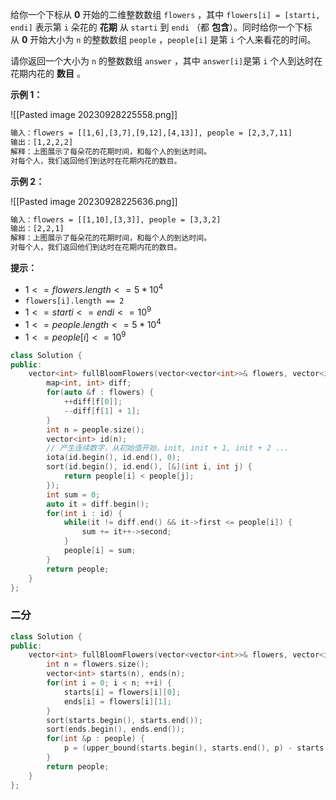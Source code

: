 给你一个下标从 **0** 开始的二维整数数组 `flowers` ，其中 `flowers[i] = [starti, endi]` 表示第 `i` 朵花的 **花期** 从 `starti` 到 `endi` （都 **包含**）。同时给你一个下标从 **0** 开始大小为 `n` 的整数数组 `people` ，`people[i]` 是第 `i` 个人来看花的时间。

请你返回一个大小为 `n` 的整数数组 `answer` ，其中 `answer[i]`是第 `i` 个人到达时在花期内花的 **数目** 。

**示例 1：**

![[Pasted image 20230928225558.png]]

```txt
输入：flowers = [[1,6],[3,7],[9,12],[4,13]], people = [2,3,7,11]
输出：[1,2,2,2]
解释：上图展示了每朵花的花期时间，和每个人的到达时间。
对每个人，我们返回他们到达时在花期内花的数目。
```

**示例 2：**

![[Pasted image 20230928225636.png]]

```txt
输入：flowers = [[1,10],[3,3]], people = [3,3,2]
输出：[2,2,1]
解释：上图展示了每朵花的花期时间，和每个人的到达时间。
对每个人，我们返回他们到达时在花期内花的数目。
```

**提示：**

- $1 <= flowers.length <= 5 * 10^4$
- `flowers[i].length == 2`
- $1 <= starti <= endi <= 10^9$
- $1 <= people.length <= 5 * 10^4$
- $1 <= people[i] <= 10^9$ 

```c++
class Solution {
public:
    vector<int> fullBloomFlowers(vector<vector<int>>& flowers, vector<int>& people) {
        map<int, int> diff;
        for(auto &f : flowers) {
            ++diff[f[0]];
            --diff[f[1] + 1];
        }
        int n = people.size();
        vector<int> id(n);
        // 产生连续数字，从初始值开始，init, init + 1, init + 2 ...
        iota(id.begin(), id.end(), 0);
        sort(id.begin(), id.end(), [&](int i, int j) {
            return people[i] < people[j];
        });
        int sum = 0;
        auto it = diff.begin();
        for(int i : id) {
            while(it != diff.end() && it->first <= people[i]) {
                sum += it++->second;
            }
            people[i] = sum;
        }
        return people;
    }
};
```

### 二分
```c++
class Solution {
public:
    vector<int> fullBloomFlowers(vector<vector<int>>& flowers, vector<int>& people) {
        int n = flowers.size();
        vector<int> starts(n), ends(n);
        for(int i = 0; i < n; ++i) {
            starts[i] = flowers[i][0];
            ends[i] = flowers[i][1];
        }
        sort(starts.begin(), starts.end());
        sort(ends.begin(), ends.end());
        for(int &p : people) {
            p = (upper_bound(starts.begin(), starts.end(), p) - starts.begin()) - (lower_bound(ends.begin(), ends.end(), p) - ends.begin());
        }
        return people;
    }
};
```